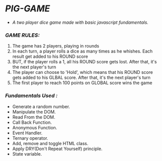 # ***PIG-GAME***
* *A two player dice game made with basic javascript fundamentals.*

### ***GAME RULES:***
1. The game has 2 players, playing in rounds
2. In each turn, a player rolls a dice as many times as he whishes. Each result get added to his ROUND score
3. BUT, if the player rolls a 1, all his ROUND score gets lost. After that, it's the next player's turn
4. The player can choose to 'Hold', which means that his ROUND score gets added to his GLBAL score. After that, it's the next player's turn
5. The first player to reach 100 points on GLOBAL score wins the game
 
 ### ***Fundamentals Used :***
   * Generate a random number.
   * Manipulate the DOM.
   * Read From the DOM.
   * Call Back Function.
   * Anonymous Function.
   * Event Handler.
   * Ternary operator.
   * Add, remove and toggle HTML class.
   * Apply DRY(Don't Repeat Yourself) principle.
   * State variable.
